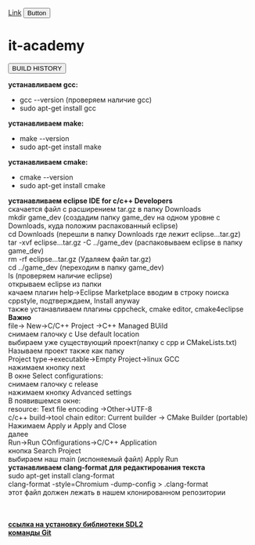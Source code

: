
<a class="btn" href="">Link</a>
<button class="btn" type="submit">Button</button>
# it-academy
<form action="https://travis-ci.org/alisatsar/it-academy/builds">
    <input type="submit" value="BUILD HISTORY" />
</form>
<b>устанавливаем gcc:</b><br>
<ul>
 <li>gcc --version (проверяем наличие gcc)</li>
 <li>sudo apt-get install gcc<br></li>
</ul>  
<b>устанавливаем make:</b><br>
<ul>
  <li>make --version </li>
  <li>sudo apt-get install make</li>
 </ul>  
<b>устанавливаем cmake:</b><br>
<ul>
 <li>cmake --version</li>
 <li>sudo apt-get install cmake</li>
 </ul>  
<b>устанавливаем eclipse IDE for c/c++  Developers</b><br>
  скачается файл с расширением tar.gz в папку Downloads<br>
  mkdir game_dev (создадим папку game_dev на одном уровне с Downloads, куда положим распакованный eclipse)<br>
  cd Downloads (перешли в папку Downloads где лежит eclipse...tar.gz)<br>
  tar -xvf eclipse...tar.gz -C ../game_dev (распаковываем eclipse в папку game_dev)<br>
  rm -rf eclipse...tar.gz (Удаляем файл tar.gz)<br>
  cd ../game_dev (переходим в папку game_dev)<br>
  ls (проверяем наличие eclipse)<br>
  открываем eclipse из папки<br>
  качаем плагин help->Eclipse Marketplace вводим в строку поиска сppstyle, подтверждаем, Install anyway<br>
  также устанавливаем плагины cppcheck, cmake editor, cmake4eclipse<br>
<b>Важно</b><br>
  file-> New->C/C++ Project ->C++ Managed BUild<br>
  снимаем галочку с Use default location<br>
  выбираем уже существующий проект(папку с сpp и CMakeLists.txt)<br>
  Называем проект также как папку<br>
  Project type->executable->Empty Project->linux GCC<br>
  нажимаем кнопку next<br>
  В окне Select configurations:<br>
  снимаем галочку с release<br>
  нажимаем кнопку Advanced settings<br>
  В появившемся окне:<br>
  resource: Text file encoding ->Other->UTF-8<br>
  c/c++ build->tool chain editor: Current builder -> CMake Builder (portable)<br>
  Нажимаем Apply и Apply and Close<br>
  далее<br>
  Run->Run COnfigurations->C/C++ Application <br>
  кнопка Search Project<br>
  выбираем наш main (испоняемый файл) Apply Run<br>
<b>устанавливаем clang-format для редактирования текста</b><br>
  sudo apt-get install clang-format<br>
  clang-format -style=Chromium -dump-config > .clang-format<br>
  этот файл должен лежать в нашем клонированном репозитории<br><br><br>


 <a href="https://github.com/alisatsar/it-academy/tree/master/test/02-1-sdl-static"><b>ссылка на установку библиотеки SDL2</b></a><br>
 <a href="https://infobsd.ru/sites/default/files/git-cheatsheet-ru.pdf"><b>команды Git</b></a>
